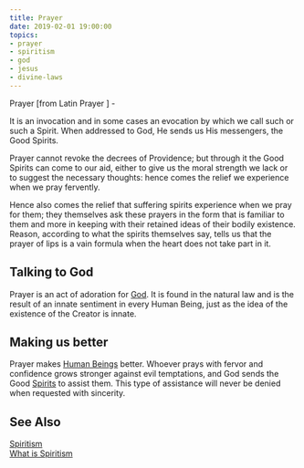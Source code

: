```yaml
---
title: Prayer
date: 2019-02-01 19:00:00
topics:
- prayer
- spiritism
- god
- jesus
- divine-laws
---
```


Prayer [from Latin Prayer ] -

It is an invocation and in some cases an evocation by which we call such or such a 
Spirit. When addressed to God, He sends us His messengers, the Good Spirits. 

Prayer cannot revoke the decrees of Providence; but through it the Good Spirits 
can come to our aid, either to give us the moral strength we lack or to suggest the 
necessary thoughts: hence comes the relief we experience when we pray fervently. 

Hence also comes the relief that suffering spirits experience when we pray for them; 
they themselves ask these prayers in the form that is familiar to them and more in 
keeping with their retained ideas of their bodily existence. 
Reason, according to what the spirits themselves say, tells us that the prayer of lips 
is a vain formula when the heart does not take part in it.

## Talking to God
Prayer is an act of adoration for [God](/about/god). It is found in the natural law 
and is the result of an innate sentiment in every Human Being, just as the idea of the existence of the Creator is innate.

## Making us better
Prayer makes [Human Beings](/about/human-being) better. Whoever prays with fervor and confidence grows stronger against evil temptations, and God sends the Good [Spirits](/about/spiritss) to assist them. This type of assistance will never be denied when requested with sincerity. 

## See Also 
[Spiritism](/spiritism)  
[What is Spiritism](/spiritism/about)  
